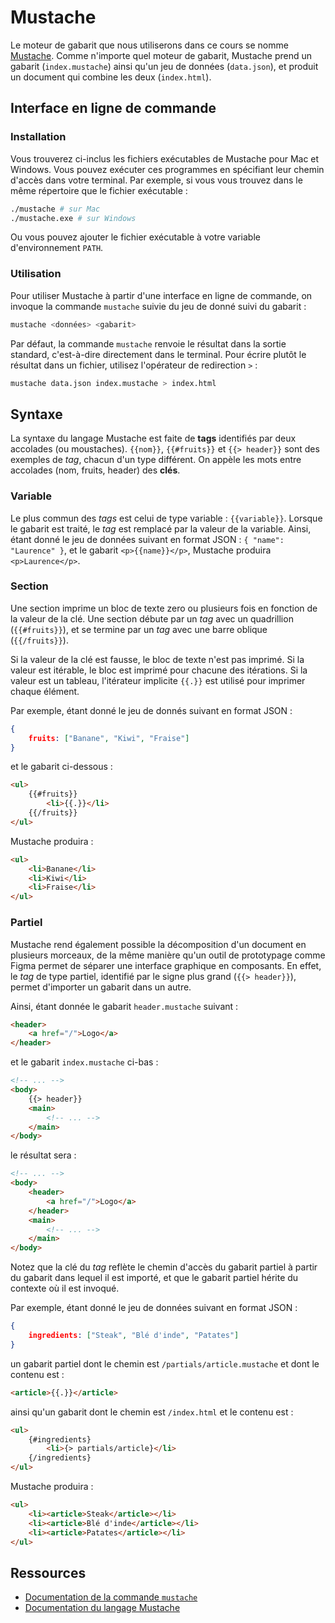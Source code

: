 # Mustache

Le moteur de gabarit que nous utiliserons dans ce cours se nomme
[Mustache](https://mustache.github.io). Comme n'importe quel moteur de
gabarit, Mustache prend un gabarit (`index.mustache`) ainsi qu'un jeu
de données (`data.json`), et produit un document qui combine les deux
(`index.html`).

## Interface en ligne de commande

### Installation

Vous trouverez ci-inclus les fichiers exécutables de Mustache pour
Mac et Windows. Vous pouvez exécuter ces programmes en spécifiant leur chemin d'accès dans votre terminal. Par exemple, si vous vous trouvez
dans le même répertoire que le fichier exécutable :

```sh
./mustache # sur Mac
./mustache.exe # sur Windows
```

Ou vous pouvez ajouter le fichier exécutable à votre variable
d'environnement `PATH`.

### Utilisation

Pour utiliser Mustache à partir d'une interface en ligne de commande,
on invoque la commande `mustache` suivie du jeu de donné suivi du
gabarit :

```sh
mustache <données> <gabarit>
```

Par défaut, la commande `mustache` renvoie le résultat dans la sortie
standard, c'est-à-dire directement dans le terminal. Pour écrire
plutôt le résultat dans un fichier, utilisez l'opérateur de
redirection `>` :

```sh
mustache data.json index.mustache > index.html
```

## Syntaxe

La syntaxe du langage Mustache est faite de **tags** identifiés par
deux accolades (ou moustaches). `{{nom}}`, `{{#fruits}}` et `{{>
header}}` sont des exemples de *tag*, chacun d'un type différent. On
appèle les mots entre accolades (nom, fruits, header) des **clés**.

### Variable

Le plus commun des *tags* est celui de type variable : `{{variable}}`.
Lorsque le gabarit est traité, le *tag* est remplacé par la valeur
de la variable. Ainsi, étant donné le jeu de données suivant en format JSON : `{ "name": "Laurence" }`, et le gabarit `<p>{{name}}</p>`,
Mustache produira `<p>Laurence</p>`.

### Section

Une section imprime un bloc de texte zero ou plusieurs fois en
fonction de la valeur de la clé. Une section débute par un *tag*
avec un quadrillion (`{{#fruits}}`), et se termine par un *tag* avec
une barre oblique (`{{/fruits}}`).

Si la valeur de la clé est fausse, le bloc de texte n'est pas
imprimé. Si la valeur est itérable, le bloc est imprimé pour
chacune des itérations. Si la valeur est un tableau, l'itérateur
implicite `{{.}}` est utilisé pour imprimer chaque élément.

Par exemple, étant donné le jeu de donnés suivant en format JSON :

```json
{
	fruits: ["Banane", "Kiwi", "Fraise"]
}
```

et le gabarit ci-dessous :

```html
<ul>
	{{#fruits}}
		<li>{{.}}</li>
	{{/fruits}}
</ul>
```

Mustache produira :

```html
<ul>
	<li>Banane</li>
	<li>Kiwi</li>
	<li>Fraise</li>
</ul>
```

### Partiel

Mustache rend également possible la décomposition d'un document en
plusieurs morceaux, de la même manière qu'un outil de prototypage
comme Figma permet de séparer une interface graphique en composants.
En effet, le *tag* de type partiel, identifié par le signe plus grand
(`{{> header}}`), permet d'importer un gabarit dans un autre.

Ainsi, étant donnée le gabarit `header.mustache` suivant :

```html
<header>
	<a href="/">Logo</a>
</header>
```

et le gabarit `index.mustache` ci-bas :

```html
<!-- ... -->
<body>
	{{> header}}
	<main>
		<!-- ... -->
	</main>
</body>
```

le résultat sera :

```html
<!-- ... -->
<body>
	<header>
		<a href="/">Logo</a>
	</header>
	<main>
		<!-- ... -->
	</main>
</body>
```

Notez que la clé du *tag* reflète le chemin d'accès du gabarit
partiel à partir du gabarit dans lequel il est importé, et que le
gabarit partiel hérite du contexte où il est invoqué.

Par exemple, étant donné le jeu de données suivant en format JSON :

```json
{
	ingredients: ["Steak", "Blé d'inde", "Patates"]
}
```

un gabarit partiel dont le chemin est `/partials/article.mustache` et
dont le contenu est :

```html
<article>{{.}}</article>
```

ainsi qu'un gabarit dont le chemin est `/index.html` et le contenu
est :

```html
<ul>
	{#ingredients}
		<li>{> partials/article}</li>
	{/ingredients}
</ul>
```

Mustache produira :

```html
<ul>
	<li><article>Steak</article></li>
	<li><article>Blé d'inde</article></li>
	<li><article>Patates</article></li>
</ul>
```

## Ressources

- [Documentation de la commande `mustache`](https://mustache.github.io/mustache.1.html)
- [Documentation du langage Mustache](https://mustache.github.io/mustache.5.html)